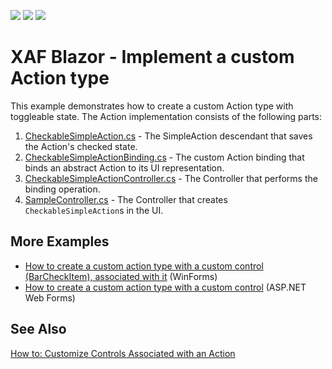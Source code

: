 <!-- default badges list -->
![](https://img.shields.io/endpoint?url=https://codecentral.devexpress.com/api/v1/VersionRange/511874854/22.1.3%2B)
![](https://img.shields.io/badge/Open_in_DevExpress_Support_Center-FF7200?style=flat-square&logo=DevExpress&logoColor=white)
![](https://img.shields.io/badge/%C3%B0%C5%B8%E2%80%9C%E2%80%93_How_to_use_DevExpress_Examples-e9f6fc?style=flat-square)
<!-- default badges end -->

# XAF Blazor - Implement a custom Action type
This example demonstrates how to create a custom Action type with toggleable state. The Action implementation consists of the following parts:

1. [CheckableSimpleAction.cs](./CS/CustomActionType.Blazor.Server/CheckableSimpleAction.cs) - The SimpleAction descendant that saves the Action's checked state.
2. [CheckableSimpleActionBinding.cs](./CS/CustomActionType.Blazor.Server/CheckableSimpleActionBinding.cs) - The custom Action binding that binds an abstract Action to its UI representation.
3. [CheckableSimpleActionController.cs](./CS/CustomActionType.Blazor.Server/Controllers/CheckableSimpleActionController.cs) - The Controller that performs the binding operation.
4. [SampleController.cs](./CS/CustomActionType.Blazor.Server/Controllers/SampleController.cs) - The Controller that creates `CheckableSimpleAction`s in the UI.

## More Examples
* [How to create a custom action type with a custom control (BarCheckItem), associated with it](https://github.com/DevExpress-Examples/XAF_how-to-create-a-custom-action-type-with-a-custom-control-barcheckitem-associated-with-it-e1977) (WinForms)
* [How to create a custom action type with a custom control](https://github.com/DevExpress-Examples/XAF_how-to-create-a-custom-action-with-a-custom-control-in-xaf-aspnet-application-e4357) (ASP.NET Web Forms)

## See Also
[How to: Customize Controls Associated with an Action](https://docs.devexpress.com/eXpressAppFramework/113183/ui-construction/controllers-and-actions/actions/how-to-customize-action-controls)
